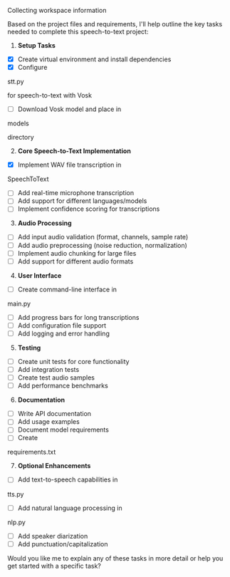 Collecting workspace information

Based on the project files and requirements, I'll help outline the key tasks needed to complete this speech-to-text project:

1. **Setup Tasks**
- [x] Create virtual environment and install dependencies
- [x] Configure 

stt.py

 for speech-to-text with Vosk
- [ ] Download Vosk model and place in 

models

 directory

2. **Core Speech-to-Text Implementation**
- [x] Implement WAV file transcription in 

SpeechToText


- [ ] Add real-time microphone transcription
- [ ] Add support for different languages/models
- [ ] Implement confidence scoring for transcriptions 

3. **Audio Processing** 
- [ ] Add input audio validation (format, channels, sample rate)
- [ ] Add audio preprocessing (noise reduction, normalization)
- [ ] Implement audio chunking for large files
- [ ] Add support for different audio formats

4. **User Interface**
- [ ] Create command-line interface in 

main.py


- [ ] Add progress bars for long transcriptions
- [ ] Add configuration file support
- [ ] Add logging and error handling

5. **Testing**
- [ ] Create unit tests for core functionality
- [ ] Add integration tests
- [ ] Create test audio samples
- [ ] Add performance benchmarks

6. **Documentation**
- [ ] Write API documentation 
- [ ] Add usage examples
- [ ] Document model requirements
- [ ] Create 

requirements.txt



7. **Optional Enhancements**
- [ ] Add text-to-speech capabilities in 

tts.py


- [ ] Add natural language processing in 

nlp.py


- [ ] Add speaker diarization
- [ ] Add punctuation/capitalization

Would you like me to explain any of these tasks in more detail or help you get started with a specific task?